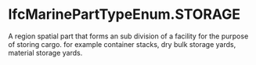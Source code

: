 IfcMarinePartTypeEnum.STORAGE
=============================
A region spatial part that forms an sub division of a facility for the purpose
of storing cargo. for example container stacks, dry bulk storage yards,
material storage yards.  
  
  


